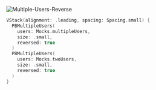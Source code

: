 ![Multiple-Users-Reverse](https://github.com/powerhome/playbook-swift/assets/112719604/a805caed-dd22-4c2c-89cc-fc6a799e3999)


```swift
VStack(alignment: .leading, spacing: Spacing.small) {
  PBMultipleUsers(
    users: Mocks.multipleUsers,
    size: .small,
    reversed: true
  )
  PBMultipleUsers(
    users: Mocks.twoUsers,
    size: .small,
    reversed: true
  )
}
```
